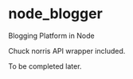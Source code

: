 node_blogger
============

Blogging Platform in Node

Chuck norris API wrapper included.

To be completed later.
